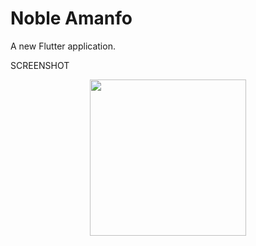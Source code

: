 # Noble Amanfo

A new Flutter application.

SCREENSHOT 
<p align="center">
  <img src="https://user-images.githubusercontent.com/67824486/91398359-d99ad300-e833-11ea-8748-e60fc61fdcf7.png" width="250" hspace="4">
</p>

